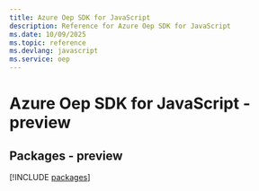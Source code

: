 ```yaml
---
title: Azure Oep SDK for JavaScript
description: Reference for Azure Oep SDK for JavaScript
ms.date: 10/09/2025
ms.topic: reference
ms.devlang: javascript
ms.service: oep
---
```

# Azure Oep SDK for JavaScript - preview
## Packages - preview
[!INCLUDE [packages](oep-index.md)]